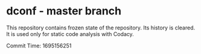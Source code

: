 # dconf - master branch

This repository contains frozen state of the repository.
Its history is cleared. It is used only for static code
analysis with Codacy.

Commit Time: 1695156251